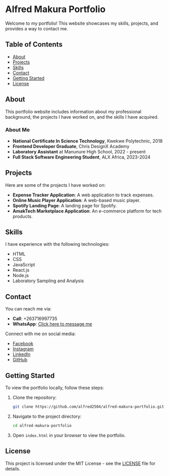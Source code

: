 # Alfred Makura Portfolio

Welcome to my portfolio! This website showcases my skills, projects, and provides a way to contact me. 

## Table of Contents

- [About](#about)
- [Projects](#projects)
- [Skills](#skills)
- [Contact](#contact)
- [Getting Started](#getting-started)
- [License](#license)

## About

This portfolio website includes information about my professional background, the projects I have worked on, and the skills I have acquired. 

### About Me

- **National Certificate In Science Technology**, Kwekwe Polytechnic, 2018
- **Frontend Developer Graduate**, Chris DesignX Academy
- **Laboratory Assistant** at Manunure High School, 2022 - present
- **Full Stack Software Engineering Student**, ALX Africa, 2023-2024

## Projects

Here are some of the projects I have worked on:

- **Expense Tracker Application**: A web application to track expenses.
- **Online Music Player Application**: A web-based music player.
- **Spotify Landing Page**: A landing page for Spotify.
- **AmakTech Marketplace Application**: An e-commerce platform for tech products.

## Skills

I have experience with the following technologies:

- HTML
- CSS
- JavaScript
- React.js
- Node.js
- Laboratory Sampling and Analysis

## Contact

You can reach me via:

- **Call**: +263716997735
- **WhatsApp**: [Click here to message me](https://wa.me/263716997735)

Connect with me on social media:

- [Facebook](https://www.facebook.com/alfred.makura)
- [Instagram](https://www.instagram.com/alfred.makura)
- [LinkedIn](https://www.linkedin.com/in/alfred-makura)
- [GitHub](https://github.com/alfred2504)

## Getting Started

To view the portfolio locally, follow these steps:

1. Clone the repository:
    ```bash
    git clone https://github.com/alfred2504/alfred-makura-portfolio.git
    ```

2. Navigate to the project directory:
    ```bash
    cd alfred-makura-portfolio
    ```

3. Open `index.html` in your browser to view the portfolio.

## License

This project is licensed under the MIT License - see the [LICENSE](LICENSE) file for details.
